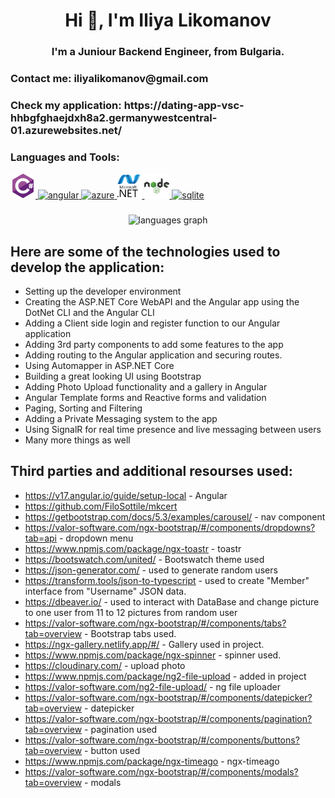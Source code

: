 <h1 align="center">Hi 👋, I'm Iliya Likomanov</h1>
<h3 align="center">I'm a Juniour Backend Engineer, from Bulgaria.</h3>

<h3 align="left">Contact me: iliyalikomanov@gmail.com</h3>
<h3 align="left">Check my application: https://dating-app-vsc-hhbgfghaejdxh8a2.germanywestcentral-01.azurewebsites.net/</h3>
<p align="left">
</p>

<h3 align="left">Languages and Tools:</h3>
<p align="left"> <a href="https://www.w3schools.com/cs/" target="_blank" rel="noreferrer"> <img src="https://raw.githubusercontent.com/devicons/devicon/master/icons/csharp/csharp-original.svg" alt="csharp" width="40" height="40"/> </a> <a href="https://angular.io" target="_blank" rel="noreferrer"> <img src="https://angular.io/assets/images/logos/angular/angular.svg" alt="angular" width="40" height="40"/> </a> <a href="https://azure.microsoft.com/en-in/" target="_blank" rel="noreferrer"> <img src="https://www.vectorlogo.zone/logos/microsoft_azure/microsoft_azure-icon.svg" alt="azure" width="40" height="40"/> </a> <a href="https://dotnet.microsoft.com/" target="_blank" rel="noreferrer"> <img src="https://raw.githubusercontent.com/devicons/devicon/master/icons/dot-net/dot-net-original-wordmark.svg" alt="dotnet" width="40" height="40"/> </a> <a href="https://nodejs.org" target="_blank" rel="noreferrer"> <img src="https://raw.githubusercontent.com/devicons/devicon/master/icons/nodejs/nodejs-original-wordmark.svg" alt="nodejs" width="40" height="40"/> </a> <a href="https://www.sqlite.org/" target="_blank" rel="noreferrer"> <img src="https://www.vectorlogo.zone/logos/sqlite/sqlite-icon.svg" alt="sqlite" width="40" height="40"/> </a> </p>

###

<div align="center">
  <img src="https://github-readme-stats.vercel.app/api/top-langs?username=thewickermilko&locale=en&hide_title=false&layout=compact&card_width=320&langs_count=5&theme=dracula&hide_border=false" height="150" alt="languages graph"  />
</div>

## Here are some of the technologies used to develop the application:

- Setting up the developer environment
- Creating the ASP.NET Core WebAPI and the Angular app using the DotNet CLI and the Angular CLI
- Adding a Client side login and register function to our Angular application
- Adding 3rd party components to add some features to the app
- Adding routing to the Angular application and securing routes.
- Using Automapper in ASP.NET Core
- Building a great looking UI using Bootstrap
- Adding Photo Upload functionality and a gallery in Angular
- Angular Template forms and Reactive forms and validation
- Paging, Sorting and Filtering
- Adding a Private Messaging system to the app
- Using SignalR for real time presence and live messaging between users
- Many more things as well

## Third parties and additional resourses used:

- https://v17.angular.io/guide/setup-local - Angular
- https://github.com/FiloSottile/mkcert
- https://getbootstrap.com/docs/5.3/examples/carousel/ - nav component
- https://valor-software.com/ngx-bootstrap/#/components/dropdowns?tab=api - dropdown menu
- https://www.npmjs.com/package/ngx-toastr - toastr
- https://bootswatch.com/united/ - Bootswatch theme used
- https://json-generator.com/ - used to generate random users
- https://transform.tools/json-to-typescript - used to create "Member" interface from "Username" JSON data.
- https://dbeaver.io/ - used to interact with DataBase and change picture to one user from 11 to 12 pictures from random user
- https://valor-software.com/ngx-bootstrap/#/components/tabs?tab=overview - Bootstrap tabs used.
- https://ngx-gallery.netlify.app/#/ - Gallery used in project.
- https://www.npmjs.com/package/ngx-spinner - spinner used.
- https://cloudinary.com/ - upload photo
- https://www.npmjs.com/package/ng2-file-upload - added in project
- https://valor-software.com/ng2-file-upload/ - ng file uploader
- https://valor-software.com/ngx-bootstrap/#/components/datepicker?tab=overview - datepicker
- https://valor-software.com/ngx-bootstrap/#/components/pagination?tab=overview - pagination used
- https://valor-software.com/ngx-bootstrap/#/components/buttons?tab=overview - button used
- https://www.npmjs.com/package/ngx-timeago - ngx-timeago
- https://valor-software.com/ngx-bootstrap/#/components/modals?tab=overview - modals
